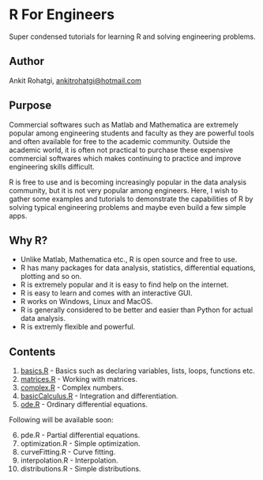# R For Engineers

Super condensed tutorials for learning R and solving engineering problems.
## Author
Ankit Rohatgi, <ankitrohatgi@hotmail.com>

## Purpose
Commercial softwares such as Matlab and Mathematica are extremely popular among engineering students and faculty as they are powerful tools and often available for free to the academic community. Outside the academic world, it is often not practical to purchase these expensive commercial softwares which makes continuing to practice and improve engineering skills difficult. 

R is free to use and is becoming increasingly popular in the data analysis community, but it is not very popular among engineers. Here, I wish to gather some examples and tutorials to demonstrate the capabilities of R by solving typical engineering problems and maybe even build a few simple apps.

## Why R?
- Unlike Matlab, Mathematica etc., R is open source and free to use.
- R has many packages for data analysis, statistics, differential equations, plotting and so on.
- R is extremely popular and it is easy to find help on the internet.
- R is easy to learn and comes with an interactive GUI.
- R works on Windows, Linux and MacOS.
- R is generally considered to be better and easier than Python for actual data analysis.
- R is extremly flexible and powerful.

## Contents

1. [basics.R](https://github.com/ankitrohatgi/RForEngineers/blob/master/basics.R) - Basics such as declaring variables, lists, loops, functions etc.
2. [matrices.R](https://github.com/ankitrohatgi/RForEngineers/blob/master/matrices.R) - Working with matrices.
3. [complex.R](https://github.com/ankitrohatgi/RForEngineers/blob/master/complex.R) - Complex numbers.
4. [basicCalculus.R](https://github.com/ankitrohatgi/RForEngineers/blob/master/basicCalculus.R) - Integration and differentiation.
5. [ode.R](https://github.com/ankitrohatgi/RForEngineers/blob/master/ode.R) - Ordinary differential equations.

Following will be available soon:

6. pde.R - Partial differential equations.
7. optimization.R - Simple optimization.
8. curveFitting.R - Curve fitting.
9. interpolation.R - Interpolation.
10. distributions.R - Simple distributions.

